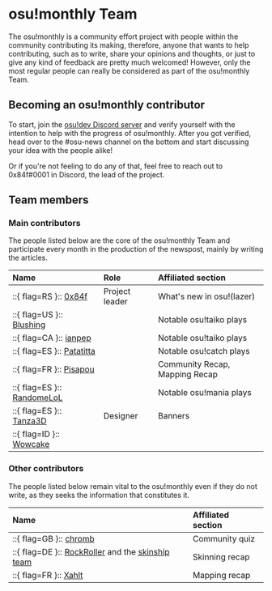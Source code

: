 # osu!monthly Team

The osu!monthly is a community effort project with people within the community contributing its making, therefore, anyone that wants to help contributing, such as to write, share your opinions and thoughts, or just to give any kind of feedback are pretty much welcomed! However, only the most regular people can really be considered as part of the osu!monthly Team.

## Becoming an osu!monthly contributor

To start, join the [osu!dev Discord server](/wiki/Community/osu%21dev_Discord_server) and verify yourself with the intention to help with the progress of osu!monthly. After you got verified, head over to the #osu-news channel on the bottom and start discussing your idea with the people alike!

Or if you're not feeling to do any of that, feel free to reach out to 0x84f#0001 in Discord, the lead of the project.

## Team members

### Main contributors

The people listed below are the core of the osu!monthly Team and participate every month in the production of the newspost, mainly by writing the articles.

| Name | Role | Affiliated section |
| :-- | :-- | :-- |
| ::{ flag=RS }:: [0x84f](https://osu.ppy.sh/users/7944724) | Project leader | What's new in osu!(lazer)  |
| ::{ flag=US }:: [Blushing](https://osu.ppy.sh/users/5927823) |  | Notable osu!taiko plays |
| ::{ flag=CA }:: [ianpep](https://osu.ppy.sh/users/7699030) |  | Notable osu!taiko plays |
| ::{ flag=ES }:: [Patatitta](https://osu.ppy.sh/users/16294034) |  | Notable osu!catch plays |
| ::{ flag=FR }:: [Pisapou](https://osu.ppy.sh/users/16640021) |  | Community Recap, Mapping Recap |
| ::{ flag=ES }:: [RandomeLoL](https://osu.ppy.sh/users/7080063) |  | Notable osu!mania plays |
| ::{ flag=ES }:: [Tanza3D](https://osu.ppy.sh/users/10379965) | Designer | Banners |
| ::{ flag=ID }:: [Wowcake](https://osu.ppy.sh/users/16121851) |  |  |

### Other contributors

The people listed below remain vital to the osu!monthly even if they do not write, as they seeks the information that constitutes it.

| Name | Affiliated section |
| :-- | :-- |
| ::{ flag=GB }:: [chromb](https://osu.ppy.sh/users/10238680) | Community quiz |
| ::{ flag=DE }:: [RockRoller](https://osu.ppy.sh/users/8388854) and the [skinship team](https://skinship.xyz/) | Skinning recap |
| ::{ flag=FR }:: [Xahlt](https://osu.ppy.sh/users/13466351) | Mapping recap |
